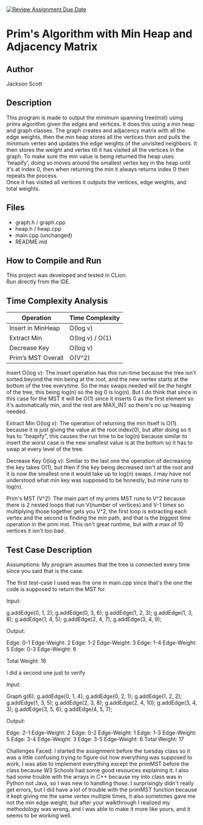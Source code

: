 [![Review Assignment Due Date](https://classroom.github.com/assets/deadline-readme-button-22041afd0340ce965d47ae6ef1cefeee28c7c493a6346c4f15d667ab976d596c.svg)](https://classroom.github.com/a/K_t6ffJX)
# Prim's Algorithm with Min Heap and Adjacency Matrix

## Author
Jackson Scott

## Description
This program is made to output the minimum spanning tree(mst) using prims algorithm given the edges and vertices. It does this using a min heap and graph classes.
The graph creates and adjacency matrix with all the edge weights, then the min heap stores all the vertices then and pulls the minimum vertex and updates the edge weights of the unvisited neighbors. 
It then stores the weight and vertex till it has visited all the vertices in the graph. To make sure the min value is being returned the heap uses 'heapify', doing so moves around the smallest vertex key in the heap until it's at index 0, then when returning the min it always returns index 0 then repeats the process.  
Once it has visited all vertices it outputs the vertices, edge weights, and total weights.

## Files
- graph.h / graph.cpp
- heap.h / heap.cpp
- main.cpp (unchanged)
- README.md

## How to Compile and Run
This project was developed and tested in CLion.  
Run directly from the IDE.

## Time Complexity Analysis


| Operation            | Time Complexity |
|----------------------|-----------------|
| Insert in MinHeap    | O(log v)        |
| Extract Min          | O(log v) / O(1) |
| Decrease Key         | O(log v)        |
| Prim’s MST Overall   | O(V^2)          |

Insert O(log v): 
The insert operation has this run-time because the tree isn't sorted beyond the min being at the root, and the new vertex starts at the bottom of the tree everytime. So the max swaps needed will be the height of the tree, this being log(n) so the big 0 is log(n). But I do think that since in this case for the MST it will be O(1) since it inserts 0 as the first element so it's automatically min, and the rest are MAX_INT so there's no up heaping needed. 

Extract Min O(log v):
The operation of returning the min itself is O(1) because it is just giving the value at the root index(0), but after doing so it has to "heapify", this causes the run time to be log(n) because similar to insert the worst case is the new smallest value is at the bottom so it has to swap at every level of the tree. 

Decrease Key O(log v): 
Similar to the last one the operation of decreasing the key takes O(1), but then if the key being decreased isn't at the root and it is now the smallest one it would take up to log(n) swaps. I may have not understood what min key was supposed to be honestly, but mine runs to log(n).

Prim's MST (V^2): 
The main part of my prims MST runs to V^2 because there is 2 nested loops that run V(number of vertices) and V-1 times so multiplying those together gets you V^2, the first loop is extracting each vertex and the second is finding the min path, and that is the biggest time operation in the prim mst. This isn't great runtime, but with a max of 10 vertices it isn't too bad.  

## Test Case Description
Assumptions:
My program assumes that the tree is connected every time since you said that is the case. 

The first test-case I used was the one in main.cpp since that's the one the code is supposed to return the MST for.

Input:

g.addEdge(0, 1, 2);
g.addEdge(0, 3, 6);
g.addEdge(1, 2, 3);
g.addEdge(1, 3, 8);
g.addEdge(1, 4, 5);
g.addEdge(2, 4, 7);
g.addEdge(3, 4, 9);

Output:

Edge: 0-1 Edge-Weight: 2 
Edge: 1-2 Edge-Weight: 3
Edge: 1-4 Edge-Weight: 5
Edge: 0-3 Edge-Weight: 6


Total Weight: 16

I did a second one just to verify

Input:

Graph g(6);
g.addEdge(0, 1, 4);
g.addEdge(0, 2, 1);
g.addEdge(1, 2, 2);
g.addEdge(1, 3, 5);
g.addEdge(2, 3, 8);
g.addEdge(2, 4, 10);
g.addEdge(3, 4, 3);
g.addEdge(3, 5, 6);
g.addEdge(4, 5, 7);

Output: 

Edge: 2-1 Edge-Weight: 2
Edge: 0-2 Edge-Weight: 1
Edge: 1-3 Edge-Weight: 5
Edge: 3-4 Edge-Weight: 3
Edge: 3-5 Edge-Weight: 6
Total Weight: 17

Challenges Faced:
I started the assignment before the tuesday class so it was a little confusing trying to figure out how everything was supposed to work, I was able to implement everything except the primMST before the class because W3 Schools had some good resources explaining it. I also had some trouble with the arrays in C++ because my into class was in Python not Java, so I was new to handling those. 
I surprisingly didn't really get errors, but I did have a lot of trouble with the primMST function because it kept giving me the same vertex multiple times, it also sometimes gave me not the min edge weight, but after your walkthrough I realized my methodology was wrong, and I was able to make it more like yours, and it seems to be working well. 